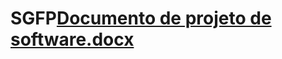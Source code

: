 # SGFP[Documento de projeto de software.docx](https://github.com/rodrigolanesm/SGFP/files/11123554/Documento.de.projeto.de.software.docx)
